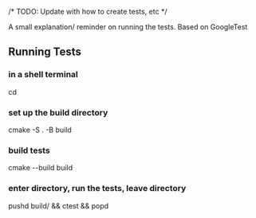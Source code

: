 /* TODO: Update with how to create tests, etc */

A small explanation/ reminder on running the tests. Based on GoogleTest

## Running Tests

### in a shell terminal
cd <repo containing CMakeLists.txt>

### set up the build directory
cmake -S . -B build

### build tests
cmake --build build

### enter directory, run the tests, leave directory
pushd build/ && ctest && popd